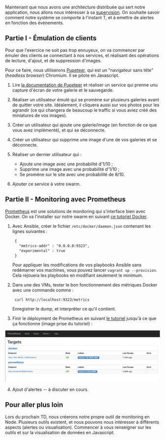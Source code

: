 Maintenant que nous avons une architecture distribuée qui sert notre application, nous allons nous intéresser à sa [supervision](https://www.it-connect.fr/monitoring-supervision-et-metrologie/). On souhaite savoir comment notre système se comporte à l'instant T, et à emettre de alertes en fonction des évènements.

## Partie I - Émulation de clients

Pour que l'exercice ne soit pas trop ennuyeux, on va commencer par émuler des clients se connectant à nos services, et réalisant des opérations de lecture, d'ajout, et de suppression d'images.

Pour ce faire, nous utiliserons [Pupeteer](https://pptr.dev/), qui est un "navigateur sans tête" (*headless browser*) Chromium. Il se pilote en Javascript.

1. Lire [la documentation de Pupeteer](https://pptr.dev/) et réaliser un service qui prenne unu capture d'écran de votre galerie et le sauvegarde.

2. Réaliser un utilisateur émulé qui se promène sur plusieurs galeries avant de quitter votre site. Idéalement, il cliquera aussi sur vos photos pour les agrandir (ce qui changera de beaucoup le traffic si vous aviez créé des miniatures de vos images).

3. Créer un utilisateur qui ajoute une galerie/image (en fonction de ce que vous avez implémenté), et qui se déconnecte.

4. Créer un utilisateur qui supprime une image d'une de vos galeries et se déconnecte.

5. Réaliser un dernier utilisateur qui :

	* Ajoute une image avec une probabilité d'1/10 ;
	* Supprime une image avec une probabilité d'1/10 ;
	* Se promène sur le site avec une probabilité de 8/10.

6. Ajouter ce service à votre swarm.

## Partie II - Monitoring avec Prometheus

[Prometheus](https://prometheus.io/) est une solutions de monitoring qui s'interface bien avec Docker. On va l'installer sur notre swarm en suivant [ce tutoriel Docker](https://docs.docker.com/config/thirdparty/prometheus/).

1. Avec Ansible, créer le fichier `/etc/docker/daemon.json` contenant les lignes suivantes :

		{
		  "metrics-addr" : "0.0.0.0:9323",
		  "experimental" : true
		}

	Pour appliquer les modifications de vos playbooks Ansible sans redémarrer vos machines, vous pouvez lancer `vagrant up --provision`. Cela rejouera les playbooks en modifiant seulement le minimum.

2. Dans une des VMs, tester le bon fonctionnement des métriques Docker avec une commande comme :

		curl http://localhost:9323/metrics 

	Enregistrer le dump, et interprêter ce qu'il contient.

3. Finir le déployment de Prometheus en suivant [le tutoriel](https://docs.docker.com/config/thirdparty/prometheus/) jusqu'à ce que ça fonctionne (image prise du tutoriel) :

![Prometheus est bien connecté](images/prometheus-targets.png "Logo Title Text 1")

4. Ajout d'alertes -- à discuter en cours.

## Pour aller plus loin

Lors du prochain TD, nous créerons notre propre outil de monitoring en Node. Plusieurs outils existent, et nous pouvons nous intéresser à différents aspects (alertes ou visualisation). Commencer à vous renseigner sur les outils et sur la visualisation de données en Javascript.


